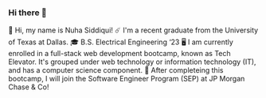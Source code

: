### Hi there 👋

<!--
**nuhasiddiqui/nuhasiddiqui** is a ✨ _special_ ✨ repository because its `README.md` (this file) appears on your GitHub profile.

Here are some ideas to get you started:

- 🔭 I’m currently working on ...
- 🌱 I’m currently learning ...
- 👯 I’m looking to collaborate on ...
- 🤔 I’m looking for help with ...
- 💬 Ask me about ...
- 📫 How to reach me: ...
- 😄 Pronouns: ...
- ⚡ Fun fact: ...
-->
👋 Hi, my name is Nuha Siddiqui!
☄️ I'm a recent graduate from the University of Texas at Dallas.
🎓 B.S. Electrical Engineering ‘23 
🖥️ I am currently enrolled in a full-stack web development bootcamp,    known as Tech Elevator. It's grouped under web technology or information technology (IT), and has a computer science component.
🏦 After completeing this bootcamp, I will join the Software Engineer Program (SEP) at JP Morgan Chase & Co! 